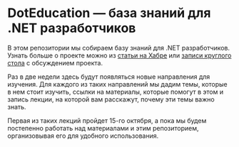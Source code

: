 # DotEducation — база знаний для .NET разработчиков

В этом репозитории мы собираем базу знаний для .NET разработчиков. Узнать больше о проекте можно из [статьи на Хабре](https://habr.com/ru/company/skbkontur/blog/580374/) или [записи круглого стола](https://youtu.be/G_XEYLNT6s4) с обсуждением проекта.

Раз в две недели здесь будут появляться новые направления для изучения. Для каждого из таких направлений мы дадим темы, которые в нем стоит изучить, ссылки на материалы, которые помогут в этом и запись лекции, на которой вам расскажут, почему эти темы важно знать.

Первая из таких лекций пройдет 15-го октября, а пока мы будем постепенно работать над материалами и этим репозиторием, организовывая его для удобного использования.
